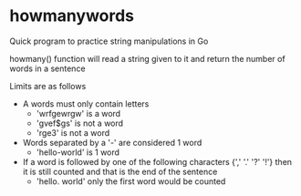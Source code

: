 # howmanywords
Quick program to practice string manipulations in Go

howmany() function will read a string given to it and return the number of words in a sentence

Limits are as follows 
 - A words must only contain letters
    - 'wrfgewrgw' is a word
    - 'gvef$gs' is not a word
    - 'rge3' is not a word
 - Words separated by a '-' are considered 1 word
    - 'hello-world' is 1 word
 - If a word is followed by one of the following characters {',' '.' '?' '!'} then it is still counted and that is the end of the sentence
    - 'hello. world' only the first word would be counted
 